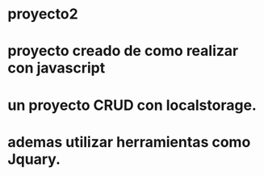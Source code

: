 # proyecto2
# proyecto creado de como realizar con javascript 
# un proyecto CRUD con localstorage.
# ademas utilizar herramientas como Jquary.
